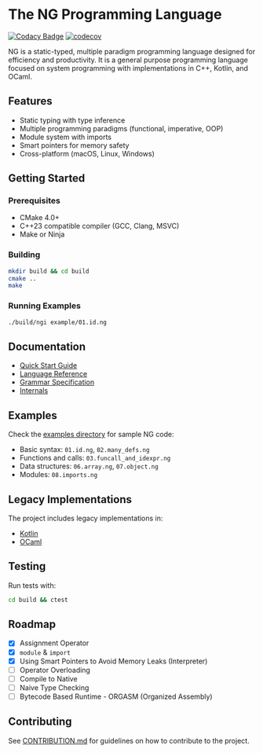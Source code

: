 # The NG Programming Language

[![Codacy Badge](https://app.codacy.com/project/badge/Grade/e72d75eb4dbf4a0e9617cbced2f4ec1e)](https://app.codacy.com/gh/ng-lang/ng/dashboard?utm_source=gh&utm_medium=referral&utm_content=&utm_campaign=Badge_grade) 
[![codecov](https://codecov.io/github/ng-lang/ng/graph/badge.svg?token=T5RV6EWVSG)](https://codecov.io/github/ng-lang/ng)

NG is a static-typed, multiple paradigm programming language designed for efficiency and productivity. It is a general purpose programming language focused on system programming with implementations in C++, Kotlin, and OCaml.

## Features

- Static typing with type inference
- Multiple programming paradigms (functional, imperative, OOP)
- Module system with imports
- Smart pointers for memory safety
- Cross-platform (macOS, Linux, Windows)

## Getting Started

### Prerequisites
- CMake 4.0+
- C++23 compatible compiler (GCC, Clang, MSVC)
- Make or Ninja

### Building
```bash
mkdir build && cd build
cmake ..
make
```

### Running Examples
```bash
./build/ngi example/01.id.ng
```

## Documentation

- [Quick Start Guide](./docs/guide/quickstart.md)
- [Language Reference](./docs/ref/Contents.md)
- [Grammar Specification](./docs/ref/Grammar.md)
- [Internals](./docs/ref/Internals.md)

## Examples

Check the [examples directory](./example/) for sample NG code:
- Basic syntax: `01.id.ng`, `02.many_defs.ng`
- Functions and calls: `03.funcall_and_idexpr.ng`
- Data structures: `06.array.ng`, `07.object.ng`
- Modules: `08.imports.ng`

## Legacy Implementations

The project includes legacy implementations in:
- [Kotlin](./legacy/implementations/kotlin/ng/)
- [OCaml](./legacy/implementations/ocaml/ng/)

## Testing

Run tests with:
```bash
cd build && ctest
```

## Roadmap

- [x] Assignment Operator
- [x] `module` & `import`
- [x] Using Smart Pointers to Avoid Memory Leaks (Interpreter)
- [ ] Operator Overloading
- [ ] Compile to Native
- [ ] Naive Type Checking
- [ ] Bytecode Based Runtime - ORGASM (Organized Assembly)

## Contributing

See [CONTRIBUTION.md](./CONTRIBUTION.md) for guidelines on how to contribute to the project.
